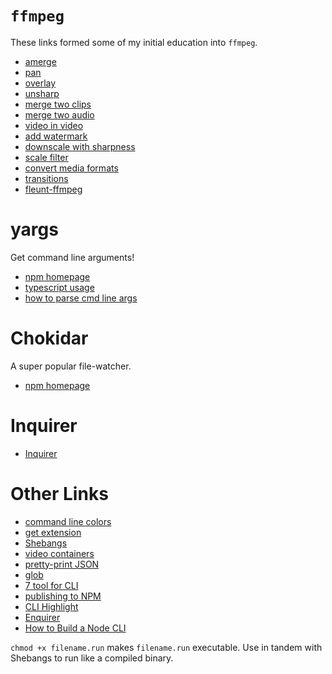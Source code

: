 # `ffmpeg`

These links formed some of my initial education into `ffmpeg`.

- [amerge](https://ffmpeg.org/ffmpeg-filters.html#amerge)
- [pan](https://ffmpeg.org/ffmpeg-filters.html#pan)
- [overlay](https://ffmpeg.org/ffmpeg-filters.html#overlay)
- [unsharp](https://ffmpeg.org/ffmpeg-filters.html#unsharp-1)
- [merge two clips](https://unix.stackexchange.com/questions/233832/merge-two-video-clips-into-one-placing-them-next-to-each-other/233833#233833?newreg=11acc58a32af465f91d8100eb4333fcd)
- [merge two audio](https://superuser.com/questions/1443476/how-to-merge-two-audios-files-by-the-using-ffmpeg-with-special-condition)
- [video in video](https://www.daniel-mitchell.com/blog/video-in-a-video-ffmpeg/#:~:text=Use%20ffmpeg%20to%20overlay%20a,using%20ffmpegs%20overlay%20filter%20command.&text=You%20can%20use%20the%20padding,a%20different%20corner%20as%20required.)
- [add watermark](https://gist.github.com/bennylope/d5d6029fb63648582fed2367ae23cfd6)
- [downscale with sharpness](https://superuser.com/questions/496738/what-is-the-best-way-to-downscale-mp4-video-while-keeping-it-as-sharp-as-possibl)
- [scale filter](https://trac.ffmpeg.org/wiki/Scaling)
- [convert media formats](https://opensource.com/article/17/6/ffmpeg-convert-media-file-formats)
- [transitions](https://ottverse.com/crossfade-between-videos-ffmpeg-xfade-filter/)
- [fleunt-ffmpeg](https://www.npmjs.com/package/fluent-ffmpeg)

# yargs

Get command line arguments!

- [npm homepage](https://www.npmjs.com/package/yargs)
- [typescript usage](https://github.com/yargs/yargs/blob/HEAD/docs/typescript.md)
- [how to parse cmd line args](https://nodejs.org/en/knowledge/command-line/how-to-parse-command-line-arguments/)

# Chokidar

A super popular file-watcher.

- [npm homepage](https://www.npmjs.com/package/chokidar)

# Inquirer

- [Inquirer](https://github.com/SBoudrias/Inquirer.js)

# Other Links

- [command line colors](https://stackoverflow.com/questions/9781218/how-to-change-node-jss-console-font-color)
- [get extension](https://stackoverflow.com/questions/10865347/node-js-get-file-extension)
- [Shebangs](https://alexewerlof.medium.com/node-shebang-e1d4b02f731d)
- [video containers](https://en.wikipedia.org/wiki/Comparison_of_video_container_formats)
- [pretty-print JSON](https://stackoverflow.com/questions/4810841/pretty-print-json-using-javascript)
- [glob](https://www.npmjs.com/package/glob)
- [7 tool for CLI](https://yvonnickfrin.dev/seven-libraries-to-build-nodejs-cli)
- [publishing to NPM](https://medium.com/@ExplosionPills/publishing-an-npm-package-its-easy-c7ffdb4bb41d)
- [CLI Highlight](https://github.com/felixfbecker/cli-highlight#readme)
- [Enquirer](https://www.npmjs.com/package/enquirer#autocomplete-prompt)
- [How to Build a Node CLI](https://www.twilio.com/blog/how-to-build-a-cli-with-node-js)

`chmod +x filename.run` makes `filename.run` executable. Use in tandem with Shebangs to run like a compiled binary.
